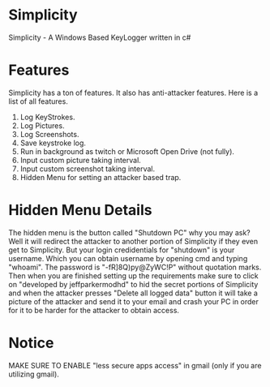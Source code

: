 # Simplicity
Simplicity - A Windows Based KeyLogger written in c#

# Features
Simplicity has a ton of features. It also has anti-attacker features. Here is a list of all features.
1. Log KeyStrokes.
2. Log Pictures.
3. Log Screenshots.
4. Save keystroke log.
5. Run in background as twitch or Microsoft Open Drive (not fully).
6. Input custom picture taking interval.
7. Input custom screenshot taking interval.
8. Hidden Menu for setting an attacker based trap.

# Hidden Menu Details
The hidden menu is the button called "Shutdown PC" why you may ask? Well it will redirect the attacker to another portion of Simplicity if they even get to Simplicity. But your login credidentials for "shutdown" is your username. Which you can obtain username by opening cmd and typing "whoami". The password is "-fR]8Q)py@ZyWC!P" without quotation marks. Then when you are finished setting up the requirements make sure to click on "developed by jeffparkermodhd" to hid the secret portions of Simplicity and when the attacker presses "Delete all logged data" button it will take a picture of the attacker and send it to your email and crash your PC in order for it to be harder for the attacker to obtain access.

# Notice
MAKE SURE TO ENABLE "less secure apps access" in gmail (only if you are utilizing gmail).
